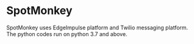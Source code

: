 # SpotMonkey
SpotMonkey uses EdgeImpulse platform and Twilio messaging platform.
The python codes run on python 3.7 and above. 
